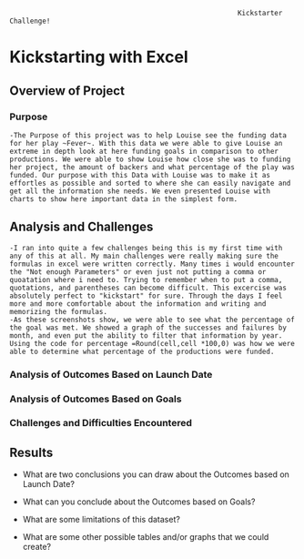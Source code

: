                                                             Kickstarter Challenge!
# Kickstarting with Excel

## Overview of Project

### Purpose
    -The Purpose of this project was to help Louise see the funding data for her play ~Fever~. With this data we were able to give Louise an extreme in depth look at here funding goals in comparison to other productions. We were able to show Louise how close she was to funding her project, the amount of backers and what percentage of the play was funded. Our purpose with this Data with Louise was to make it as effortles as possible and sorted to where she can easily navigate and get all the information she needs. We even presented Louise with charts to show here important data in the simplest form. 

## Analysis and Challenges
    -I ran into quite a few challenges being this is my first time with any of this at all. My main challenges were really making sure the formulas in excel were written correctly. Many times i would encounter the "Not enough Parameters" or even just not putting a comma or quoatation where i need to. Trying to remember when to put a comma, quotations, and parentheses can become difficult. This excercise was absolutely perfect to "kickstart" for sure. Through the days I feel more and more comfortable about the information and writing and memorizing the formulas.
    -As these screenshots show, we were able to see what the percentage of the goal was met. We showed a graph of the successes and failures by month, and even put the ability to filter that information by year. Using the code for percentage =Round(cell,cell *100,0) was how we were able to determine what percentage of the productions were funded.

### Analysis of Outcomes Based on Launch Date

### Analysis of Outcomes Based on Goals

### Challenges and Difficulties Encountered

## Results

- What are two conclusions you can draw about the Outcomes based on Launch Date?

- What can you conclude about the Outcomes based on Goals?

- What are some limitations of this dataset?

- What are some other possible tables and/or graphs that we could create?

